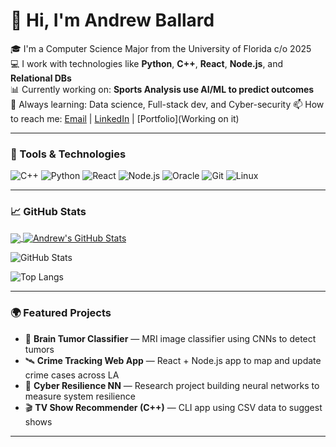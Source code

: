 # 👋 Hi, I'm Andrew Ballard

🎓 I'm a Computer Science Major from the University of Florida c/o 2025  
💻 I work with technologies like **Python**, **C++**, **React**, **Node.js**, and **Relational DBs**  
📊 Currently working on: **Sports Analysis use AI/ML to predict outcomes**   
🌱 Always learning: Data science, Full-stack dev, and Cyber-security
📫 How to reach me: [Email](andrew.ballard2525@gmail.com) | [LinkedIn]([your-linkedin-url](https://www.linkedin.com/in/andrew-cody-ballard/)) | [Portfolio](Working on it)

---

### 🔧 Tools & Technologies

![C++](https://img.shields.io/badge/C%2B%2B-00599C?style=flat&logo=c%2B%2B&logoColor=white)
![Python](https://img.shields.io/badge/Python-3776AB?style=flat&logo=python&logoColor=white)
![React](https://img.shields.io/badge/React-61DAFB?style=flat&logo=react&logoColor=white)
![Node.js](https://img.shields.io/badge/Node.js-339933?style=flat&logo=nodedotjs&logoColor=white)
![Oracle](https://img.shields.io/badge/Oracle-F80000?style=flat&logo=oracle&logoColor=white)
![Git](https://img.shields.io/badge/Git-F05032?style=flat&logo=git&logoColor=white)
![Linux](https://img.shields.io/badge/Linux-FCC624?style=flat&logo=linux&logoColor=black)

---

### 📈 GitHub Stats

<a href="https://github.com/andrewb2011/andrewb2011">
  <img align="center" src="https://github-readme-stats.vercel.app/api/top-langs/?username=andrewb2011&hide=java,html,tex&title_color=ffffff&text_color=c9cacc&icon_color=2bbc8a&bg_color=1d1f21&langs_count=5" />
</a>
<a href="https://github.com/andrewb2011/andrewb2011">
  <img align="center" src="https://github-readme-stats.vercel.app/api?username=andrewb2011&show_icons=true&line_height=27&count_private=true&title_color=ffffff&text_color=c9cacc&icon_color=2bbc8a&bg_color=1d1f21" alt="Andrew's GitHub Stats" />
</a>


![GitHub Stats](https://github-readme-stats.vercel.app/api?username=andrewballard&show_icons=true&count_private=true&hide=prs&include_all_commits=true)

![Top Langs](https://github-readme-stats.vercel.app/api/top-langs/?username=andrewb2011&layout=compact)

---

### 🌍 Featured Projects

- 🔬 **Brain Tumor Classifier** — MRI image classifier using CNNs to detect tumors  
- 🛰️ **Crime Tracking Web App** — React + Node.js app to map and update crime cases across LA  
- 🧪 **Cyber Resilience NN** — Research project building neural networks to measure system resilience  
- 🎬 **TV Show Recommender (C++)** — CLI app using CSV data to suggest shows

---

<!--
**andrewb2011/andrewb2011** is a ✨ _special_ ✨ repository because its `README.md` (this file) appears on your GitHub profile.

Here are some ideas to get you started:

- 🔭 I’m currently working on ...
- 🌱 I’m currently learning ...
- 👯 I’m looking to collaborate on ...
- 🤔 I’m looking for help with ...
- 💬 Ask me about ...
- 📫 How to reach me: ...
- 😄 Pronouns: ...
- ⚡ Fun fact: ...
-->
